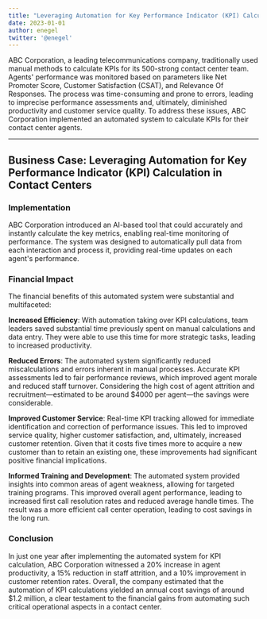 ```yaml
---
title: "Leveraging Automation for Key Performance Indicator (KPI) Calculation in Contact Centers"
date: 2023-01-01
author: enegel
twitter: '@enegel'
---
```


ABC Corporation, a leading telecommunications company, traditionally used manual methods to calculate KPIs for its 500-strong contact center team. Agents' performance was monitored based on parameters like Net Promoter Score, Customer Satisfaction (CSAT), and Relevance Of Responses. The process was time-consuming and prone to errors, leading to imprecise performance assessments and, ultimately, diminished productivity and customer service quality.
To address these issues, ABC Corporation implemented an automated system to calculate KPIs for their contact center agents.

---
## Business Case: Leveraging Automation for Key Performance Indicator (KPI) Calculation in Contact Centers
### Implementation
ABC Corporation introduced an AI-based tool that could accurately and instantly calculate the key metrics, enabling real-time monitoring of performance. The system was designed to automatically pull data from each interaction and process it, providing real-time updates on each agent's performance.

### Financial Impact
The financial benefits of this automated system were substantial and multifaceted:

**Increased Efficiency**: With automation taking over KPI calculations, team leaders saved substantial time previously spent on manual calculations and data entry. They were able to use this time for more strategic tasks, leading to increased productivity.

**Reduced Errors**: The automated system significantly reduced miscalculations and errors inherent in manual processes. Accurate KPI assessments led to fair performance reviews, which improved agent morale and reduced staff turnover. Considering the high cost of agent attrition and recruitment—estimated to be around $4000 per agent—the savings were considerable.

**Improved Customer Service**: Real-time KPI tracking allowed for immediate identification and correction of performance issues. This led to improved service quality, higher customer satisfaction, and, ultimately, increased customer retention. Given that it costs five times more to acquire a new customer than to retain an existing one, these improvements had significant positive financial implications.

**Informed Training and Development**: The automated system provided insights into common areas of agent weakness, allowing for targeted training programs. This improved overall agent performance, leading to increased first call resolution rates and reduced average handle times. The result was a more efficient call center operation, leading to cost savings in the long run.

### Conclusion
In just one year after implementing the automated system for KPI calculation, ABC Corporation witnessed a 20% increase in agent productivity, a 15% reduction in staff attrition, and a 10% improvement in customer retention rates.
Overall, the company estimated that the automation of KPI calculations yielded an annual cost savings of around $1.2 million, a clear testament to the financial gains from automating such critical operational aspects in a contact center.
